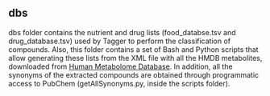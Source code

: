 ## dbs

dbs folder contains the nutrient and drug lists (food_databse.tsv and drug_database.tsv) used by Tagger to perform the classification of compounds. Also, this folder contains a set of Bash and Python scripts that allow generating these lists from the XML file with all the HMDB metabolites, downloaded from [Human Metabolome Database](http://www.hmdb.ca/downloads). In addition, all the synonyms of the extracted compounds are obtained through programmatic access to PubChem (getAllSynonyms.py, inside the scripts folder).